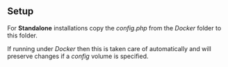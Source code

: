 ## Setup

For **Standalone** installations copy the *config.php* from the *Docker* folder to this folder.

If running under *Docker* then this is taken care of automatically and will preserve changes if a *config* volume is specified.
